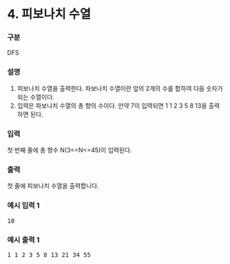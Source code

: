 # 4. 피보나치 수열

### 구분

<p>DFS</p>

### 설명

<ol>
    <li>피보나치 수열을 출력한다. 파보나치 수열이란 앞의 2개의 수를 합하여 다음 숫자가 되는 수열이다.</li>
    <li>입력은 파보나치 수열의 총 향의 수이다. 만약 7이 입력되면 1 1 2 3 5 8 13을 출력하면 된다.</li>
</ol>

### 입력

<p>첫 번째 줄에 총 향수 N(3<=N<=45)이 입력된다.</p>

### 출력

<p>첫 줄에 피보나치 수열을 출력합니다.</p>

### 예시 입력 1

<pre>10</pre>

### 예시 출력 1

<pre>1 1 2 3 5 8 13 21 34 55</pre>